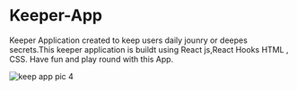 # Keeper-App
Keeper Application created to keep users daily jounry or  deepes secrets.This keeper application is buildt using React js,React Hooks 
HTML , CSS. 
Have fun and play round with this App. 



![keep app pic 4](https://user-images.githubusercontent.com/46546858/155817977-653b6f49-800c-4a05-a350-030e0d94dec2.PNG)
